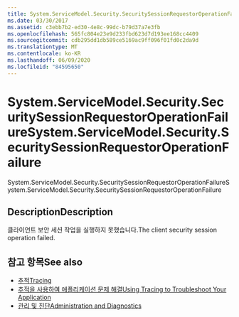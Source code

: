 ```yaml
---
title: System.ServiceModel.Security.SecuritySessionRequestorOperationFailure
ms.date: 03/30/2017
ms.assetid: c3ebb7b2-ed30-4e8c-99dc-b79d37a7e3fb
ms.openlocfilehash: 565fc804e23e9d233fbd623d7d193ee168cc4409
ms.sourcegitcommit: cdb295dd1db589ce5169ac9ff096f01fd0c2da9d
ms.translationtype: MT
ms.contentlocale: ko-KR
ms.lasthandoff: 06/09/2020
ms.locfileid: "84595650"
---
```

# <a name="systemservicemodelsecuritysecuritysessionrequestoroperationfailure"></a><span data-ttu-id="b67af-102">System.ServiceModel.Security.SecuritySessionRequestorOperationFailure</span><span class="sxs-lookup"><span data-stu-id="b67af-102">System.ServiceModel.Security.SecuritySessionRequestorOperationFailure</span></span>
<span data-ttu-id="b67af-103">System.ServiceModel.Security.SecuritySessionRequestorOperationFailure</span><span class="sxs-lookup"><span data-stu-id="b67af-103">System.ServiceModel.Security.SecuritySessionRequestorOperationFailure</span></span>  
  
## <a name="description"></a><span data-ttu-id="b67af-104">Description</span><span class="sxs-lookup"><span data-stu-id="b67af-104">Description</span></span>  
 <span data-ttu-id="b67af-105">클라이언트 보안 세션 작업을 실행하지 못했습니다.</span><span class="sxs-lookup"><span data-stu-id="b67af-105">The client security session operation failed.</span></span>  
  
## <a name="see-also"></a><span data-ttu-id="b67af-106">참고 항목</span><span class="sxs-lookup"><span data-stu-id="b67af-106">See also</span></span>

- [<span data-ttu-id="b67af-107">추적</span><span class="sxs-lookup"><span data-stu-id="b67af-107">Tracing</span></span>](index.md)
- [<span data-ttu-id="b67af-108">추적을 사용하여 애플리케이션 문제 해결</span><span class="sxs-lookup"><span data-stu-id="b67af-108">Using Tracing to Troubleshoot Your Application</span></span>](using-tracing-to-troubleshoot-your-application.md)
- [<span data-ttu-id="b67af-109">관리 및 진단</span><span class="sxs-lookup"><span data-stu-id="b67af-109">Administration and Diagnostics</span></span>](../index.md)
